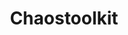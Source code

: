 ---
git: https://github.com/chaostoolkit
logohandle: chaostoolkit
sort: chaostoolkit
title: Chaostoolkit
twitter: https://x.com/chaostoolkit
website: https://chaostoolkit.org/
---